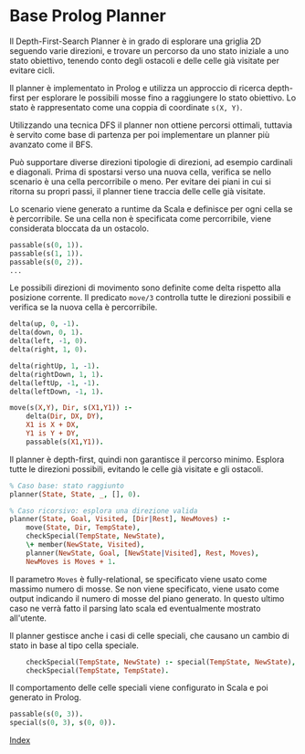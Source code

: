 # Base Prolog Planner

Il Depth-First-Search Planner è in grado di esplorare una griglia 2D seguendo varie direzioni,
e trovare un percorso da uno stato iniziale a uno stato obiettivo, tenendo conto degli ostacoli e delle celle già visitate per evitare cicli.

Il planner è implementato in Prolog e utilizza un approccio di ricerca depth-first per esplorare le possibili mosse fino a raggiungere lo stato obiettivo.
Lo stato è rappresentato come una coppia di coordinate `s(X, Y)`.

Utilizzando una tecnica DFS il planner non ottiene percorsi ottimali, tuttavia è servito come base di partenza
per poi implementare un planner più avanzato come il BFS.

Può supportare diverse direzioni tipologie di direzioni, ad esempio cardinali e diagonali.
Prima di spostarsi verso una nuova cella, verifica se nello scenario è una cella percorribile o meno.
Per evitare dei piani in cui si ritorna su propri passi, il planner tiene traccia delle celle già visitate.

Lo scenario viene generato a runtime da Scala e definisce per ogni cella se è percorribile.
Se una cella non è specificata come percorribile, viene considerata bloccata da un ostacolo.
```prolog
passable(s(0, 1)).
passable(s(1, 1)).
passable(s(0, 2)).
...
```
Le possibili direzioni di movimento sono definite come delta rispetto alla posizione corrente.
Il predicato `move/3` controlla tutte le direzioni possibili e verifica se la nuova cella è percorribile.
```prolog
delta(up, 0, -1).
delta(down, 0, 1).
delta(left, -1, 0).
delta(right, 1, 0).

delta(rightUp, 1, -1).
delta(rightDown, 1, 1).
delta(leftUp, -1, -1).
delta(leftDown, -1, 1).

move(s(X,Y), Dir, s(X1,Y1)) :-
    delta(Dir, DX, DY),
    X1 is X + DX,
    Y1 is Y + DY,
    passable(s(X1,Y1)).
```

Il planner è depth-first, quindi non garantisce il percorso minimo.
Esplora tutte le direzioni possibili, evitando le celle già visitate e gli ostacoli.
```prolog
% Caso base: stato raggiunto
planner(State, State, _, [], 0).

% Caso ricorsivo: esplora una direzione valida
planner(State, Goal, Visited, [Dir|Rest], NewMoves) :-
    move(State, Dir, TempState),
    checkSpecial(TempState, NewState),
    \+ member(NewState, Visited),
    planner(NewState, Goal, [NewState|Visited], Rest, Moves),
    NewMoves is Moves + 1.
```
Il parametro `Moves` è fully-relational, se specificato viene usato come massimo numero di mosse.
Se non viene specificato, viene usato come output indicando il numero di mosse del piano generato.
In questo ultimo caso ne verrà fatto il parsing lato scala ed eventualmente mostrato all'utente.


Il planner gestisce anche i casi di celle speciali, che causano un cambio di stato in base al tipo cella speciale.
```prolog
    checkSpecial(TempState, NewState) :- special(TempState, NewState), !.
    checkSpecial(TempState, TempState).
```
Il comportamento delle celle speciali viene configurato in Scala e poi generato in Prolog.
```prolog
passable(s(0, 3)).
special(s(0, 3), s(0, 0)).
```

[Index](../index.md)

